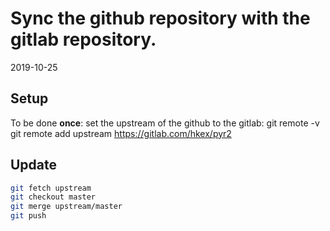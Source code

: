 Sync the github repository with the gitlab repository.
===
2019-10-25

Setup
-----
To be done **once**: set the upstream of the github to the gitlab:
git remote -v
git remote add upstream https://gitlab.com/hkex/pyr2


Update
------
```sh
git fetch upstream
git checkout master
git merge upstream/master
git push
```



